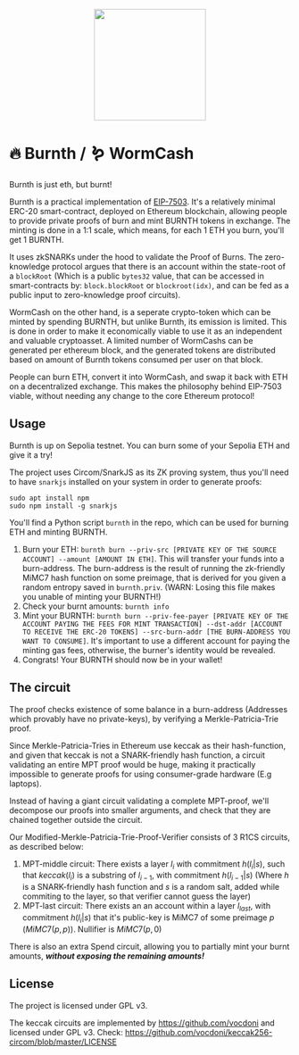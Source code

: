 <p align="center">
  <img width=200 src="https://github.com/nobitex/burnth/assets/4275654/e4a87112-2d10-4e4e-b93b-a9d23fd0f94c" />
</p>
 
 # 🔥 Burnth / 🪱 WormCash

Burnth is just eth, but burnt!

Burnth is a practical implementation of [EIP-7503](https://eip7503.org). It's a relatively minimal ERC-20 smart-contract, deployed on Ethereum blockchain, allowing people to provide private proofs of burn and mint BURNTH tokens in exchange. The minting is done in a 1:1 scale, which means, for each 1 ETH you burn, you'll get 1 BURNTH.

It uses zkSNARKs under the hood to validate the Proof of Burns. The zero-knowledge protocol argues that there is an account within the state-root of a `blockRoot` (Which is a public `bytes32` value, that can be accessed in smart-contracts by: `block.blockRoot` or `blockroot(idx)`, and can be fed as a public input to zero-knowledge proof circuits).

WormCash on the other hand, is a seperate crypto-token which can be minted by spending BURNTH, but unlike Burnth, its emission is limited. This is done in order to make it economically viable to use it as an independent and valuable cryptoasset. A limited number of WormCashs can be generated per ethereum block, and the generated tokens are distributed based on amount of Burnth tokens consumed per user on that block.

People can burn ETH, convert it into WormCash, and swap it back with ETH on a decentralized exchange. This makes the philosophy behind EIP-7503 viable, without needing any change to the core Ethereum protocol!

## Usage

Burnth is up on Sepolia testnet. You can burn some of your Sepolia ETH and give it a try!

The project uses Circom/SnarkJS as its ZK proving system, thus you'll need to have `snarkjs` installed on your system in order to generate proofs:

```
sudo apt install npm
sudo npm install -g snarkjs
```

You'll find a Python script `burnth` in the repo, which can be used for burning ETH and minting BURNTH.

1. Burn your ETH: `burnth burn --priv-src [PRIVATE KEY OF THE SOURCE ACCOUNT] --amount [AMOUNT IN ETH]`.
   This will transfer your funds into a burn-address. The burn-address is the result of running the zk-friendly MiMC7 hash function on some preimage, that is derived for you given a random entropy saved in `burnth.priv`. (WARN: Losing this file makes you unable of minting your BURNTH!)
2. Check your burnt amounts: `burnth info`
3. Mint your BURNTH: `burnth burn --priv-fee-payer [PRIVATE KEY OF THE ACCOUNT PAYING THE FEES FOR MINT TRANSACTION] --dst-addr [ACCOUNT TO RECEIVE THE ERC-20 TOKENS] --src-burn-addr [THE BURN-ADDRESS YOU WANT TO CONSUME]`.
   It's important to use a different account for paying the minting gas fees, otherwise, the burner's identity would be revealed.
4. Congrats! Your BURNTH should now be in your wallet!

## The circuit

The proof checks existence of some balance in a burn-address (Addresses which provably have no private-keys), by verifying a Merkle-Patricia-Trie proof.

Since Merkle-Patricia-Tries in Ethereum use keccak as their hash-function, and given that keccak is not a SNARK-friendly hash function, a circuit validating an entire MPT proof would be huge, making it practically impossible to generate proofs for using consumer-grade hardware (E.g laptops).

Instead of having a giant circuit validating a complete MPT-proof, we'll decompose our proofs into smaller arguments, and check that they are chained together outside the circuit.

Our Modified-Merkle-Patricia-Trie-Proof-Verifier consists of 3 R1CS circuits, as described below:

1. MPT-middle circuit: There exists a layer $`l_i`$ with commitment $`h(l_i | s)`$, such that $`keccak(l_i)`$ is a substring of $`l_{i-1}`$, with commitment $`h(l_{i-1} | s)`$ (Where $h$ is a SNARK-friendly hash function and $s$ is a random salt, added while commiting to the layer, so that verifier cannot guess the layer)
2. MPT-last circuit: There exists an an account within a layer $l_{last}$, with commitment $`h(l_i | s)`$ that it's public-key is MiMC7 of some preimage $p$ ($`MiMC7(p,p)`$). Nullifier is $`MiMC7(p,0)`$

There is also an extra Spend circuit, allowing you to partially mint your burnt amounts, ***without exposing the remaining amounts!***

## License

The project is licensed under GPL v3.

The keccak circuits are implemented by https://github.com/vocdoni and licensed under GPL v3. Check: https://github.com/vocdoni/keccak256-circom/blob/master/LICENSE
